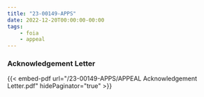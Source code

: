 ```yaml
---
title: "23-00149-APPS"
date: 2022-12-20T00:00:00-00:00
tags:
    - foia
    - appeal
---
```


### Acknowledgement Letter

{{< embed-pdf url="/23-00149-APPS/APPEAL Acknowledgement Letter.pdf" hidePaginator="true" >}}